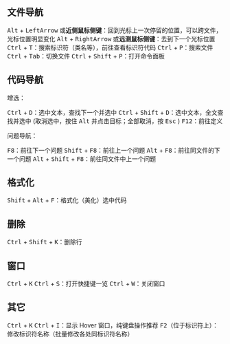 ## 文件导航

<kbd>Alt</kbd> + <kbd>LeftArrow</kbd> 或**近侧鼠标侧键**：回到光标上一次停留的位置，可以跨文件，光标位置明显变化
<kbd>Alt</kbd> + <kbd>RightArrow</kbd> 或**远测鼠标侧键**：去到下一个光标位置
<kbd>Ctrl</kbd> + <kbd>T</kbd>：搜索标识符（类名等），前往查看标识符代码
<kbd>Ctrl</kbd> + <kbd>P</kbd>：搜索文件
<kbd>Ctrl</kbd> + <kbd>Tab</kbd>：切换文件
<kbd>Ctrl</kbd> + <kbd>Shift</kbd> + <kbd>P</kbd>：打开命令面板


## 代码导航 

增选：

<kbd>Ctrl</kbd> + <kbd>D</kbd>：选中文本，查找下一个并选中
<kbd>Ctrl</kbd> + <kbd>Shift</kbd> + <kbd>D</kbd>：选中文本，全文查找并选中
(取消选中，按住 <kbd>Alt</kbd> 并点击目标；全部取消，按 <kbd>Esc</kbd> )
<kbd>F12</kbd>：前往定义

问题导航：

<kbd>F8</kbd>：前往下一个问题
<kbd>Shift</kbd> + <kbd>F8</kbd>：前往上一个问题
<kbd>Alt</kbd> + <kbd>F8</kbd>：前往同文件的下一个问题
<kbd>Alt</kbd> + <kbd>Shift</kbd> + <kbd>F8</kbd>：前往同文件中上一个问题

## 格式化

<kbd>Shift</kbd> + <kbd>Alt</kbd> + <kbd>F</kbd>：格式化（美化）选中代码

## 删除

<kbd>Ctrl</kbd> + <kbd>Shift</kbd> + <kbd>K</kbd>：删除行

## 窗口

<kbd>Ctrl</kbd> + <kbd>K</kbd> <kbd>Ctrl</kbd> + <kbd>S</kbd>：打开快捷键一览
<kbd>Ctrl</kbd> + <kbd>W</kbd>：关闭窗口

## 其它

<kbd>Ctrl</kbd> + <kbd>K</kbd> <kbd>Ctrl</kbd> + <kbd>I</kbd>：显示 Hover 窗口，纯键盘操作推荐
<kbd>F2</kbd>（位于标识符上）：修改标识符名称（批量修改各处同标识符名称）